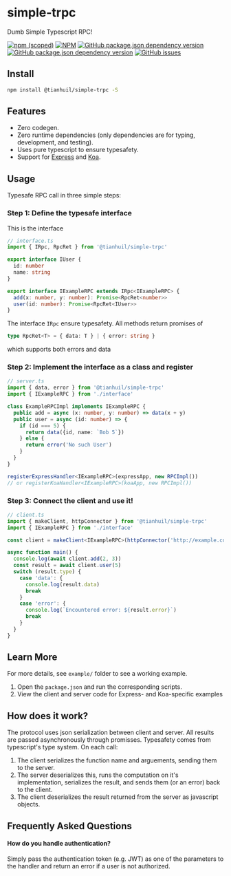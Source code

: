 # simple-trpc
Dumb Simple Typescript RPC!

[![npm (scoped)](https://img.shields.io/npm/v/@tianhuil/simple-trpc.svg?style=flat-square)](https://www.npmjs.com/package/@tianhuil/simple-trpc)
[![NPM](https://img.shields.io/npm/l/@tianhuil/simple-trpc.svg?style=flat-square)](https://www.npmjs.com/package/@tianhuil/simple-trpc)
[![GitHub package.json dependency version](https://img.shields.io/github/package-json/dependency-version/tianhuil/simple-trpc/dev/@babel/preset-typescript.svg?style=flat-square)](https://github.com/tianhuil/simple-trpc/blob/master/package.json)
[![GitHub package.json dependency version](https://img.shields.io/github/package-json/dependency-version/tianhuil/simple-trpc/dev/typescript.svg?style=flat-square)](https://github.com/tianhuil/simple-trpc/blob/master/package.json)
[![GitHub issues](https://img.shields.io/github/issues/tianhuil/simple-trpc.svg?style=flat-square)](https://github.com/tianhuil/simple-trpc/issues)

## Install
```bash
npm install @tianhuil/simple-trpc -S
```

## Features
- Zero codegen.
- Zero runtime dependencies (only dependencies are for typing, development, and testing).
- Uses pure typescript to ensure typesafety.
- Support for [Express](https://expressjs.com/) and [Koa](https://koajs.com/).

## Usage
Typesafe RPC call in three simple steps:

### Step 1: Define the typesafe interface
This is the interface
```ts
// interface.ts
import { IRpc, RpcRet } from '@tianhuil/simple-trpc'

export interface IUser {
  id: number
  name: string
}

export interface IExampleRPC extends IRpc<IExampleRPC> {
  add(x: number, y: number): Promise<RpcRet<number>>
  user(id: number): Promise<RpcRet<IUser>>
}
```

The interface `IRpc` ensure typesafety.  All methods return promises of
```ts
type RpcRet<T> = { data: T } | { error: string }
```
which supports both errors and data


### Step 2: Implement the interface as a class and register
```ts
// server.ts
import { data, error } from '@tianhuil/simple-trpc'
import { IExampleRPC } from './interface'

class ExampleRPCImpl implements IExampleRPC {
  public add = async (x: number, y: number) => data(x + y)
  public user = async (id: number) => {
    if (id === 5) {
      return data({id, name: `Bob 5`})
    } else {
      return error('No such User')
    }
  }
}

registerExpressHandler<IExampleRPC>(expressApp, new RPCImpl())
// or registerKoaHandler<IExampleRPC>(koaApp, new RPCImpl())
```

### Step 3: Connect the client and use it!
```ts
// client.ts
import { makeClient, httpConnector } from '@tianhuil/simple-trpc'
import { IExampleRPC } from './interface'

const client = makeClient<IExampleRPC>(httpConnector('http://example.com'))

async function main() {
  console.log(await client.add(2, 3))
  const result = await client.user(5)
  switch (result.type) {
    case 'data': {
      console.log(result.data)
      break
    }
    case 'error': {
      console.log(`Encountered error: ${result.error}`)
      break
    }
  }
}
```

## Learn More
For more details, see `example/` folder to see a working example.

1. Open the `package.json` and run the corresponding scripts.
2. View the client and server code for Express- and Koa-specific examples

## How does it work?
The protocol uses json serialization between client and server.  All results are passed asynchronously through promisses.  Typesafety comes from typescript's type system.  On each call:

1. The client serializes the function name and arguements, sending them to the server.
2. The server deserializes this, runs the computation on it's implementation, serializes the result, and sends them (or an error) back to the client.
3. The client deserializes the result returned from the server as javascript objects.

## Frequently Asked Questions
#### How do you handle authentication?
Simply pass the authentication token (e.g. JWT) as one of the parameters to the handler and return an error if a user is not authorized.
